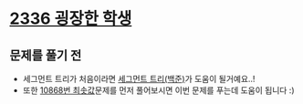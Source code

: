 # [2336 굉장한 학생](https://www.acmicpc.net/problem/2336)
## 문제를 풀기 전
- 세그먼트 트리가 처음이라면 [세그먼트 트리(백준)](https://www.acmicpc.net/blog/view/9)가 도움이 될거예요..!
- 또한 [10868번 최솟값](https://www.acmicpc.net/problem/10868)문제를 먼저 풀어보시면
이번 문제를 푸는데 도움이 됩니다 :)

